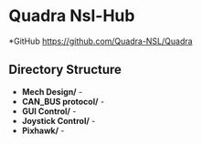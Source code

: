 # Quadra Nsl-Hub

*GitHub https://github.com/Quadra-NSL/Quadra

Directory Structure
-------------------

* **Mech Design/** -
* **CAN_BUS protocol/** -
* **GUI Control/** - 
* **Joystick Control/** -
* **Pixhawk/** -







